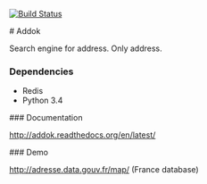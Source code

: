[![Build Status](https://travis-ci.org/etalab/addok.svg?branch=master)](https://travis-ci.org/etalab/addok)

# Addok

Search engine for address. Only address.


### Dependencies

- Redis
- Python 3.4

### Documentation

http://addok.readthedocs.org/en/latest/

### Demo

http://adresse.data.gouv.fr/map/ (France database)
